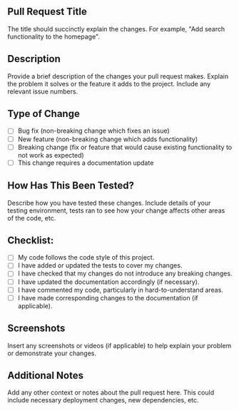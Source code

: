 ## Pull Request Title  
The title should succinctly explain the changes. For example, "Add search functionality to the homepage".

## Description  
Provide a brief description of the changes your pull request makes. Explain the problem it solves or the feature it adds to the project. Include any relevant issue numbers.

## Type of Change  
- [ ] Bug fix (non-breaking change which fixes an issue)  
- [ ] New feature (non-breaking change which adds functionality)  
- [ ] Breaking change (fix or feature that would cause existing functionality to not work as expected)  
- [ ] This change requires a documentation update  

## How Has This Been Tested?  
Describe how you have tested these changes. Include details of your testing environment, tests ran to see how your change affects other areas of the code, etc.

## Checklist:  
- [ ] My code follows the code style of this project.  
- [ ] I have added or updated the tests to cover my changes.  
- [ ] I have checked that my changes do not introduce any breaking changes.  
- [ ] I have updated the documentation accordingly (if necessary).  
- [ ] I have commented my code, particularly in hard-to-understand areas.  
- [ ] I have made corresponding changes to the documentation (if applicable).  

## Screenshots  
Insert any screenshots or videos (if applicable) to help explain your problem or demonstrate your changes.

## Additional Notes  
Add any other context or notes about the pull request here. This could include necessary deployment changes, new dependencies, etc.
